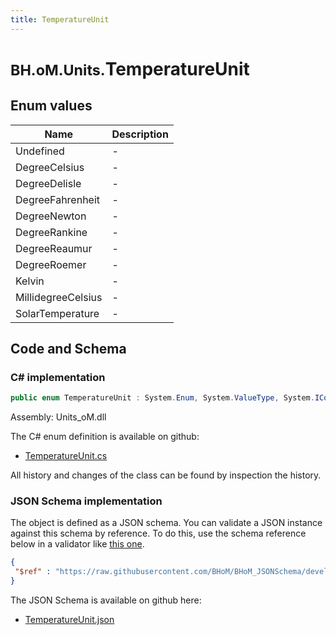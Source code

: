 ```yaml
---
title: TemperatureUnit
---
```


# <small>BH.oM.Units.</small>**TemperatureUnit**



## Enum values

| Name            | Description                                                    |
|-----------------|----------------------------------------------------------------|
| Undefined |  -  |
| DegreeCelsius |  -  |
| DegreeDelisle |  -  |
| DegreeFahrenheit |  -  |
| DegreeNewton |  -  |
| DegreeRankine |  -  |
| DegreeReaumur |  -  |
| DegreeRoemer |  -  |
| Kelvin |  -  |
| MillidegreeCelsius |  -  |
| SolarTemperature |  -  |


## Code and Schema

### C# implementation

``` C# title="C#"
public enum TemperatureUnit : System.Enum, System.ValueType, System.IComparable, System.ISpanFormattable, System.IFormattable, System.IConvertible
```

Assembly: Units_oM.dll

The C# enum definition is available on github:

- [TemperatureUnit.cs](https://github.com/BHoM/Localisation_Toolkit/blob/develop/Units_oM/Enums\TemperatureUnit.cs)

All history and changes of the class can be found by inspection the history.
### JSON Schema implementation

The object is defined as a JSON schema. You can validate a JSON instance against this schema by reference. To do this, use the schema reference below in a validator like [this one](https://www.jsonschemavalidator.net/).

``` json title="JSON Schema"
{
 "$ref" : "https://raw.githubusercontent.com/BHoM/BHoM_JSONSchema/develop/Units_oM/TemperatureUnit.json"
}
```

The JSON Schema is available on github here:

- [TemperatureUnit.json](https://github.com/BHoM/BHoM_JSONSchema/blob/develop/Units_oM/TemperatureUnit.json)
